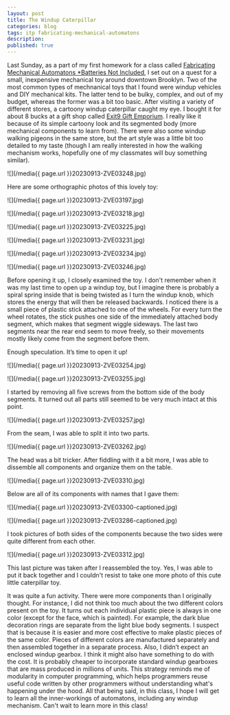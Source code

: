 ```yaml
---
layout: post
title: The Windup Caterpillar
categories: blog
tags: itp fabricating-mechanical-automatons
description: 
published: true
---
```


Last Sunday, as a part of my first homework for a class called [Fabricating Mechanical Automatons \*Batteries Not Included](https://www.notion.so/9f357e279aa943ddaace71145300eb92?pvs=21), I set out on a quest for a small, inexpensive mechanical toy around downtown Brooklyn. Two of the most common types of mechnanical toys that I found were windup vehicles and DIY mechanical kits. The latter tend to be bulky, complex, and out of my budget, whereas the former was a bit too basic. After visiting a variety of different stores, a cartoony windup caterpillar caught my eye. I bought it for about 8 bucks at a gift shop called [Exit9 Gift Emporium](https://goo.gl/maps/wJSzfjQYQBQC4nzHA). I really like it because of its simple cartoony look and its segmented body (more mechanical components to learn from). There were also some windup walking pigeons in the same store, but the art style was a little bit too detailed to my taste (though I am really interested in how the walking mechanism works, hopefully one of my classmates will buy something similar).

![](/media{{ page.url }}20230913-ZVE03248.jpg)

<!--more-->

Here are some orthographic photos of this lovely toy:

![](/media{{ page.url }}20230913-ZVE03197.jpg)

![](/media{{ page.url }}20230913-ZVE03218.jpg)

![](/media{{ page.url }}20230913-ZVE03225.jpg)

![](/media{{ page.url }}20230913-ZVE03231.jpg)

![](/media{{ page.url }}20230913-ZVE03234.jpg)

![](/media{{ page.url }}20230913-ZVE03246.jpg)

Before opening it up, I closely examined the toy. I don't remember when it was my last time to open up a windup toy, but I imagine there is probably a spiral spring inside that is being twisted as I turn the windup knob, which stores the energy that will then be released backwards. I noticed there is a small piece of plastic stick attached to one of the wheels. For every turn the wheel rotates, the stick pushes one side of the immediately attached body segment, which makes that segment wiggle sideways. The last two segments near the rear end seem to move freely, so their movements mostly likely come from the segment before them.

Enough speculation. It’s time to open it up!

![](/media{{ page.url }}20230913-ZVE03254.jpg)

![](/media{{ page.url }}20230913-ZVE03255.jpg)

I started by removing all five screws from the bottom side of the body segments. It turned out all parts still seemed to be very much intact at this point.

![](/media{{ page.url }}20230913-ZVE03257.jpg)

From the seam, I was able to split it into two parts.

![](/media{{ page.url }}20230913-ZVE03262.jpg)

The head was a bit tricker. After fiddling with it a bit more, I was able to dissemble all components and organize them on the table.

![](/media{{ page.url }}20230913-ZVE03310.jpg)

Below are all of its components with names that I gave them:

![](/media{{ page.url }}20230913-ZVE03300-captioned.jpg)

![](/media{{ page.url }}20230913-ZVE03286-captioned.jpg)

I took pictures of both sides of the components because the two sides were quite different from each other.

![](/media{{ page.url }}20230913-ZVE03312.jpg)

This last picture was taken after I reassembled the toy. Yes, I was able to put it back together and I couldn't resist to take one more photo of this cute little caterpillar toy.

It was quite a fun activity. There were more components than I originally thought. For instance, I did not think too much about the two different colors present on the toy. It turns out each individual plastic piece is always in one color (except for the face, which is painted). For example, the dark blue decoration rings are separate from the light blue body segments. I suspect that is because it is easier and more cost effective to make plastic pieces of the same color. Pieces of different colors are manufactured separately and then assembled together in a separate process. Also, I didn’t expect an enclosed windup gearbox. I think it might also have something to do with the cost. It is probably cheaper to incorporate standard windup gearboxes that are mass produced in millions of units. This strategy reminds me of modularity in computer programming, which helps programmers reuse useful code written by other programmers without understanding what's happening under the hood. All that being said, in this class, I hope I will get to learn all the inner-workings of automatons, including any windup mechanism. Can't wait to learn more in this class!
